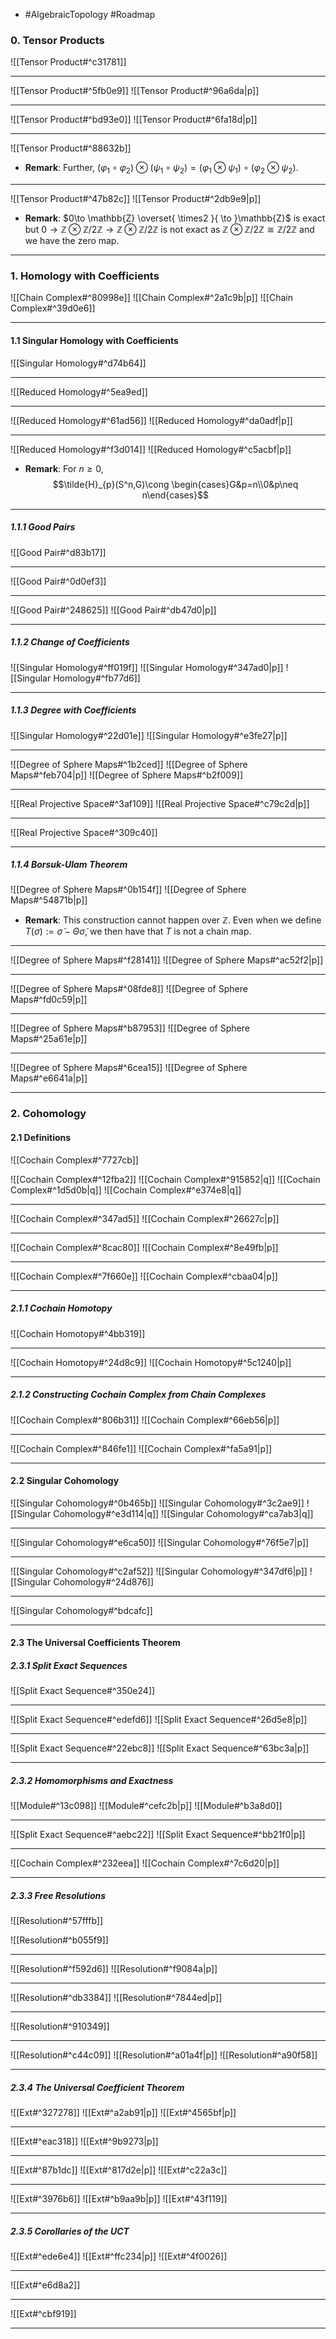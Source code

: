 + #AlgebraicTopology #Roadmap 

### 0. Tensor Products
![[Tensor Product#^c31781]]

---
![[Tensor Product#^5fb0e9]]
![[Tensor Product#^96a6da|p]]

---
![[Tensor Product#^bd93e0]]
![[Tensor Product#^6fa18d|p]]

---
![[Tensor Product#^88632b]]
- **Remark**: Further, $(\varphi_{1}\circ\varphi_{2})\otimes(\psi_{1} \circ\psi_{2})=(\varphi_{1}\otimes \psi_{1})\circ(\varphi_{2}\otimes \psi_{2})$.
---
![[Tensor Product#^47b82c]]
![[Tensor Product#^2db9e9|p]]
- **Remark**: $0\to \mathbb{Z} \overset{ \times2 }{ \to }\mathbb{Z}$ is exact but $0 \to \mathbb{Z} \otimes \mathbb{Z} / 2\mathbb{Z}\to \mathbb{Z} \otimes \mathbb{Z} / 2\mathbb{Z}$ is not exact as $\mathbb{Z} \otimes \mathbb{Z} / 2\mathbb{Z} \cong \mathbb{Z} / 2\mathbb{Z}$ and we have the zero map.
---

### 1. Homology with Coefficients

![[Chain Complex#^80998e]]
![[Chain Complex#^2a1c9b|p]]
![[Chain Complex#^39d0e6]]

---
#### 1.1 Singular Homology with Coefficients
![[Singular Homology#^d74b64]]

---
![[Reduced Homology#^5ea9ed]]

---
![[Reduced Homology#^61ad56]]
![[Reduced Homology#^da0adf|p]]

---
![[Reduced Homology#^f3d014]]
![[Reduced Homology#^c5acbf|p]]

- **Remark**: For $n\geq 0$, $$\tilde{H}_{p}(S^n,G)\cong \begin{cases}G&p=n\\0&p\neq n\end{cases}$$
---
##### 1.1.1 Good Pairs
![[Good Pair#^d83b17]]

---
![[Good Pair#^0d0ef3]]

---
![[Good Pair#^248625]]
![[Good Pair#^db47d0|p]]

---
##### 1.1.2 Change of Coefficients
![[Singular Homology#^ff019f]]
![[Singular Homology#^347ad0|p]]
![[Singular Homology#^fb77d6]]

---
##### 1.1.3 Degree with Coefficients
![[Singular Homology#^22d01e]]
![[Singular Homology#^e3fe27|p]]

---
![[Degree of Sphere Maps#^1b2ced]]
![[Degree of Sphere Maps#^feb704|p]]
![[Degree of Sphere Maps#^b2f009]]

---
![[Real Projective Space#^3af109]]
![[Real Projective Space#^c79c2d|p]]

---
![[Real Projective Space#^309c40]]

---
##### 1.1.4 Borsuk-Ulam Theorem

![[Degree of Sphere Maps#^0b154f]]
![[Degree of Sphere Maps#^54871b|p]]
- **Remark**: This construction cannot happen over $\mathbb{Z}$. Even when we define $T(\sigma):= \tilde{\sigma}-\Theta\tilde{\sigma}$, we then have that $T$ is not a chain map.
---
![[Degree of Sphere Maps#^f28141]]
![[Degree of Sphere Maps#^ac52f2|p]]

---
![[Degree of Sphere Maps#^08fde8]]
![[Degree of Sphere Maps#^fd0c59|p]]

---
![[Degree of Sphere Maps#^b87953]]
![[Degree of Sphere Maps#^25a61e|p]]

---
![[Degree of Sphere Maps#^6cea15]]
![[Degree of Sphere Maps#^e6641a|p]]

---
### 2. Cohomology
#### 2.1 Definitions
![[Cochain Complex#^7727cb]]

![[Cochain Complex#^12fba2]]
![[Cochain Complex#^915852|q]]
![[Cochain Complex#^1d5d0b|q]]
![[Cochain Complex#^e374e8|q]]

---
![[Cochain Complex#^347ad5]]
![[Cochain Complex#^26627c|p]]

---
![[Cochain Complex#^8cac80]]
![[Cochain Complex#^8e49fb|p]]

---
![[Cochain Complex#^7f660e]]
![[Cochain Complex#^cbaa04|p]]

---
##### 2.1.1 Cochain Homotopy
![[Cochain Homotopy#^4bb319]]

---
![[Cochain Homotopy#^24d8c9]]
![[Cochain Homotopy#^5c1240|p]]

---
##### 2.1.2 Constructing Cochain Complex from Chain Complexes

![[Cochain Complex#^806b31]]
![[Cochain Complex#^66eb56|p]]

---
![[Cochain Complex#^846fe1]]
![[Cochain Complex#^fa5a91|p]]

---
#### 2.2 Singular Cohomology
![[Singular Cohomology#^0b465b]]
![[Singular Cohomology#^3c2ae9]]
![[Singular Cohomology#^e3d114|q]]
![[Singular Cohomology#^ca7ab3|q]]

---
![[Singular Cohomology#^e6ca50]]
![[Singular Cohomology#^76f5e7|p]]

---
![[Singular Cohomology#^c2af52]]
![[Singular Cohomology#^347df6|p]]
![[Singular Cohomology#^24d876]]

---
![[Singular Cohomology#^bdcafc]]

---
#### 2.3 The Universal Coefficients Theorem
##### 2.3.1 Split Exact Sequences
![[Split Exact Sequence#^350e24]]

---
![[Split Exact Sequence#^edefd6]]
![[Split Exact Sequence#^26d5e8|p]]

---
![[Split Exact Sequence#^22ebc8]]
![[Split Exact Sequence#^63bc3a|p]]

---
##### 2.3.2 Homomorphisms and Exactness
![[Module#^13c098]]
![[Module#^cefc2b|p]]
![[Module#^b3a8d0]]

---
![[Split Exact Sequence#^aebc22]]
![[Split Exact Sequence#^bb21f0|p]]

---
![[Cochain Complex#^232eea]]
![[Cochain Complex#^7c6d20|p]]

---
##### 2.3.3 Free Resolutions
![[Resolution#^57fffb]]

![[Resolution#^b055f9]]

---
![[Resolution#^f592d6]]
![[Resolution#^f9084a|p]]

---
![[Resolution#^db3384]]
![[Resolution#^7844ed|p]]

---
![[Resolution#^910349]]

---
![[Resolution#^c44c09]]
![[Resolution#^a01a4f|p]]
![[Resolution#^a90f58]]


---
##### 2.3.4 The Universal Coefficient Theorem
![[Ext#^327278]]
![[Ext#^a2ab91|p]]
![[Ext#^4565bf|p]]

---
![[Ext#^eac318]]
![[Ext#^9b9273|p]]

---
![[Ext#^87b1dc]]
![[Ext#^817d2e|p]]
![[Ext#^c22a3c]]

---
![[Ext#^3976b6]]
![[Ext#^b9aa9b|p]]
![[Ext#^43f119]]

---
##### 2.3.5 Corollaries of the UCT
![[Ext#^ede6e4]]
![[Ext#^ffc234|p]]
![[Ext#^4f0026]]

---
![[Ext#^e6d8a2]]

---
![[Ext#^cbf919]]

---
